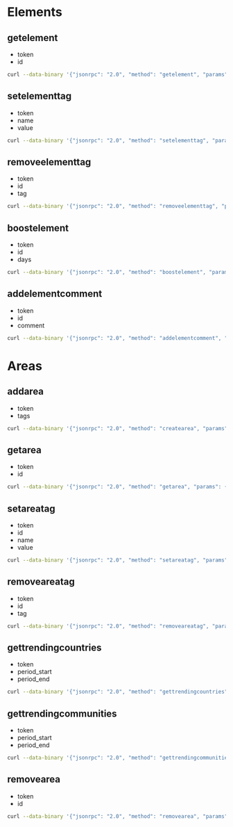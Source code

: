 # Elements

## getelement

- token
- id

```bash
curl --data-binary '{"jsonrpc": "2.0", "method": "getelement", "params": {"token": "xxx", "id": "node:12141608846"}, "id": 1}' https://api.btcmap.org/rpc
```

## setelementtag

- token
- name
- value

```bash
curl --data-binary '{"jsonrpc": "2.0", "method": "setelementtag", "params": {"token": "xxx", "id": "node:12141608846", "name": "foo", "value": "bar"}, "id": 1}' https://api.btcmap.org/rpc
```

## removeelementtag

- token
- id
- tag

```bash
curl --data-binary '{"jsonrpc": "2.0", "method": "removeelementtag", "params": {"token": "xxx", "id": "node:12141608846", "tag": "foo"}, "id": 1}' https://api.btcmap.org/rpc
```

## boostelement

- token
- id
- days

```bash
curl --data-binary '{"jsonrpc": "2.0", "method": "boostelement", "params": {"token": "xxx", "id": "node:12141608846", "days": 7}, "id": 1}' https://api.btcmap.org/rpc
```

## addelementcomment

- token
- id
- comment

```bash
curl --data-binary '{"jsonrpc": "2.0", "method": "addelementcomment", "params": {"token": "xxx", "id": "node:12141608846", "comment": "test comment"}, "id": 1}' https://api.btcmap.org/rpc
```

<!-- ## generateelementissues -->

# Areas

## addarea

- token
- tags

```bash
curl --data-binary '{"jsonrpc": "2.0", "method": "createarea", "params": {"token": "xxx", "tags": {"url_alias": "test-area", "geo_json": {"type":"Point","coordinates":[0,0]}}}, "id": 1}' https://api.btcmap.org/rpc
```

## getarea

- token
- id

```bash
curl --data-binary '{"jsonrpc": "2.0", "method": "getarea", "params": {"token": "xxx", "id": "test-area"}, "id": 1}' https://api.btcmap.org/rpc
```

## setareatag

- token
- id
- name
- value

```bash
curl --data-binary '{"jsonrpc": "2.0", "method": "setareatag", "params": {"token": "xxx", "id": "test-area", "name": "foo", "value": "bar"}, "id": 1}' https://api.btcmap.org/rpc
```

## removeareatag

- token
- id
- tag

```bash
curl --data-binary '{"jsonrpc": "2.0", "method": "removeareatag", "params": {"token": "xxx", "id": "test-area", "tag": "foo"}, "id": 1}' https://api.btcmap.org/rpc
```

## gettrendingcountries

- token
- period_start
- period_end

```bash
curl --data-binary '{"jsonrpc": "2.0", "method": "gettrendingcountries", "params": {"token": "xxx", "period_start": "2024-01-01", "period_end": "2024-02-01"}, "id": 1}' https://api.btcmap.org/rpc
```

## gettrendingcommunities

- token
- period_start
- period_end

```bash
curl --data-binary '{"jsonrpc": "2.0", "method": "gettrendingcommunities", "params": {"token": "xxx", "period_start": "2024-01-01", "period_end": "2024-02-01"}, "id": 1}' https://api.btcmap.org/rpc
```

## removearea

- token
- id

```bash
curl --data-binary '{"jsonrpc": "2.0", "method": "removearea", "params": {"token": "xxx", "id": "test-area"}, "id": 1}' https://api.btcmap.org/rpc
```
